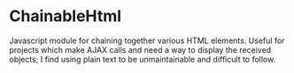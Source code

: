 # ChainableHtml
Javascript module for chaining together various HTML elements. Useful for projects which make AJAX calls and need a way to display the received objects; I find using plain text to be unmaintainable and difficult to follow.
